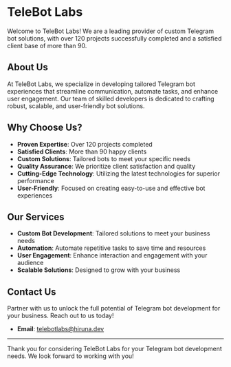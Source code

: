 # TeleBot Labs

Welcome to TeleBot Labs! We are a leading provider of custom Telegram bot solutions, with over 120 projects successfully completed and a satisfied client base of more than 90.

## About Us

At TeleBot Labs, we specialize in developing tailored Telegram bot experiences that streamline communication, automate tasks, and enhance user engagement. Our team of skilled developers is dedicated to crafting robust, scalable, and user-friendly bot solutions.

## Why Choose Us?

- **Proven Expertise**: Over 120 projects completed
- **Satisfied Clients**: More than 90 happy clients
- **Custom Solutions**: Tailored bots to meet your specific needs
- **Quality Assurance**: We prioritize client satisfaction and quality
- **Cutting-Edge Technology**: Utilizing the latest technologies for superior performance
- **User-Friendly**: Focused on creating easy-to-use and effective bot experiences

## Our Services

- **Custom Bot Development**: Tailored solutions to meet your business needs
- **Automation**: Automate repetitive tasks to save time and resources
- **User Engagement**: Enhance interaction and engagement with your audience
- **Scalable Solutions**: Designed to grow with your business

## Contact Us

Partner with us to unlock the full potential of Telegram bot development for your business. Reach out to us today!

- **Email**: telebotlabs@hiruna.dev

---

Thank you for considering TeleBot Labs for your Telegram bot development needs. We look forward to working with you!

